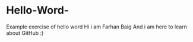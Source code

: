 # Hello-Word-
Example exercise of hello word
Hi i am Farhan Baig
And i am here to learn about GitHub :)
